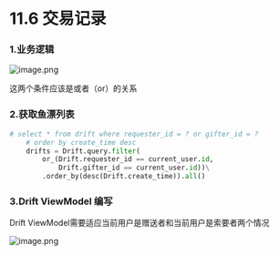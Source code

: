 # 11.6 交易记录

### 1.业务逻辑

![image.png](https://upload-images.jianshu.io/upload_images/7220971-25315925934661cc.png?imageMogr2/auto-orient/strip%7CimageView2/2/w/1240)

这两个条件应该是或者（or）的关系

### 2.获取鱼漂列表
```python
# select * from drift where requester_id = ? or gifter_id = ?
    # order by create_time desc
    drifts = Drift.query.filter(
        or_(Drift.requester_id == current_user.id,
            Drift.gifter_id == current_user.id))\
        .order_by(desc(Drift.create_time)).all()
```

### 3.Drift ViewModel 编写
Drift ViewModel需要适应当前用户是赠送者和当前用户是索要者两个情况

![image.png](https://upload-images.jianshu.io/upload_images/7220971-61ce58ec497d2dca.png?imageMogr2/auto-orient/strip%7CimageView2/2/w/1240)